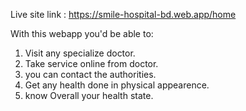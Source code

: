 Live site link : https://smile-hospital-bd.web.app/home

With this webapp you'd be able to:

1. Visit any specialize doctor.
2. Take service online from doctor.
3. you can contact the authorities.
4. Get any health done in physical appearence.
5. know Overall your health state.
